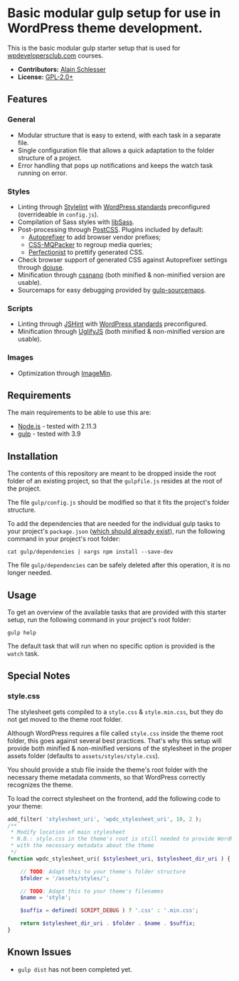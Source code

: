 # Basic modular gulp setup for use in WordPress theme development.

This is the basic modular gulp starter setup that is used for [wpdevelopersclub.com](https://wpdevelopersclub.com) courses.

- __Contributors:__ [Alain Schlesser](http://www.alainschlesser.com)
- __License:__ [GPL-2.0+](http://www.gnu.org/licenses/gpl-2.0.html)

## Features

### General

* Modular structure that is easy to extend, with each task in a separate file.
* Single configuration file that allows a quick adaptation to the folder structure of a project.
* Error handling that pops up notifications and keeps the watch task running on error.

### Styles

* Linting through [Stylelint](http://stylelint.io/) with [WordPress standards](https://github.com/stylelint/stylelint-config-wordpress) preconfigured (overrideable in `config.js`).
* Compilation of Sass styles with [libSass](http://sass-lang.com/libsass).
* Post-processing through [PostCSS](https://github.com/postcss/postcss). Plugins included by default:
	* [Autoprefixer](https://github.com/postcss/autoprefixer) to add browser vendor prefixes;
	* [CSS-MQPacker](https://www.npmjs.com/package/css-mqpacker) to regroup media queries;
	* [Perfectionist](https://github.com/ben-eb/perfectionist) to prettify generated CSS.
* Check browser support of generated CSS against Autoprefixer settings through [doiuse](https://github.com/anandthakker/doiuse).
* Minification through [cssnano](http://cssnano.co/) (both minified & non-minified version are usable).
* Sourcemaps for easy debugging provided by [gulp-sourcemaps](https://www.npmjs.com/package/gulp-sourcemaps).

### Scripts

* Linting through [JSHint](http://jshint.com/) with [WordPress standards](https://develop.svn.wordpress.org/trunk/.jshintrc) preconfigured.
* Minification through [UglifyJS](http://lisperator.net/uglifyjs/)  (both minified & non-minified version are usable).

### Images

* Optimization through [ImageMin](https://github.com/imagemin/imagemin).

## Requirements

The main requirements to be able to use this are:

* [Node.js](https://nodejs.org/) - tested with 2.11.3
* [gulp](http://gulpjs.com/) - tested with 3.9

## Installation

The contents of this repository are meant to be dropped inside the root folder of an existing project, so that the `gulpfile.js` resides at the root of the project.

The file `gulp/config.js` should be modified so that it fits the project's folder structure.

To add the dependencies that are needed for the individual gulp tasks to your project's `package.json` ([which should already exist](https://docs.npmjs.com/cli/init)), run the following command in your project's root folder:

```
cat gulp/dependencies | xargs npm install --save-dev
```

The file `gulp/dependencies` can be safely deleted after this operation, it is no longer needed.

## Usage

To get an overview of the available tasks that are provided with this starter setup, run the following command in your project's root folder:

```
gulp help
```

The default task that will run when no specific option is provided is the `watch` task.

## Special Notes

### style.css

The stylesheet gets compiled to a `style.css` & `style.min.css`, but they do not get moved to the theme root folder.

Although WordPress requires a file called `style.css` inside the theme root folder, this goes against several best practices. That's why this setup will provide both minified & non-minified versions of the stylesheet in the proper assets folder (defaults to `assets/styles/style.css`).

You should provide a stub file inside the theme's root folder with the necessary theme metadata comments, so that WordPress correctly recognizes the theme.

To load the correct stylesheet on the frontend, add the following code to your theme:
```PHP
add_filter( 'stylesheet_uri', 'wpdc_stylesheet_uri', 10, 2 );
/**
 * Modify location of main stylesheet
 * N.B.: style.css in the theme's root is still needed to provide WordPress
 * with the necessary metadata about the theme
 */
function wpdc_stylesheet_uri( $stylesheet_uri, $stylesheet_dir_uri ) {

	// TODO: Adapt this to your theme's folder structure
	$folder = '/assets/styles/';

	// TODO: Adapt this to your theme's filenames
	$name = 'style';

	$suffix = defined( SCRIPT_DEBUG ) ? '.css' : '.min.css';

	return $stylesheet_dir_uri . $folder . $name . $suffix;
}
```

## Known Issues

* `gulp dist` has not been completed yet.
